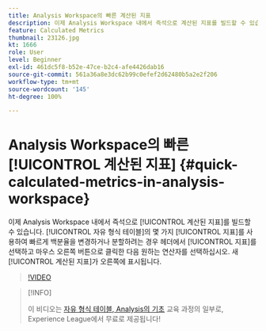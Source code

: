 ```yaml
---
title: Analysis Workspace의 빠른 계산된 지표
description: 이제 Analysis Workspace 내에서 즉석으로 계산된 지표를 빌드할 수 있습니다.  자유 형식 테이블의 몇 가지 지표를 사용하여 빠르게 백분율을 변경하거나 분할하려는 경우 헤더에서 지표를 선택하고 마우스 오른쪽 버튼으로 클릭한 다음 원하는 연산자를 선택하십시오. 새 계산된 지표가 오른쪽에 나타납니다.
feature: Calculated Metrics
thumbnail: 23126.jpg
kt: 1666
role: User
level: Beginner
exl-id: 461dc5f8-b52e-47ce-b2c4-afe4426dab16
source-git-commit: 561a36a8e3dc62b99c0efef2d62480b5a2e2f206
workflow-type: tm+mt
source-wordcount: '145'
ht-degree: 100%

---
```


# Analysis Workspace의 빠른 [!UICONTROL 계산된 지표] {#quick-calculated-metrics-in-analysis-workspace}

이제 Analysis Workspace 내에서 즉석으로 [!UICONTROL 계산된 지표]를 빌드할 수 있습니다.  [!UICONTROL 자유 형식 테이블]의 몇 가지 [!UICONTROL 지표]를 사용하여 빠르게 백분율을 변경하거나 분할하려는 경우 헤더에서 [!UICONTROL 지표]를 선택하고 마우스 오른쪽 버튼으로 클릭한 다음 원하는 연산자를 선택하십시오. 새 [!UICONTROL 계산된 지표]가 오른쪽에 표시됩니다.

>[!VIDEO](https://video.tv.adobe.com/v/23126/?quality=12)

>[!INFO]
>
> 이 비디오는 [자유 형식 테이블, Analysis의 기초](https://experienceleague.adobe.com/?recommended=Analytics-U-1-2020.3) 교육 과정의 일부로, Experience League에서 무료로 제공됩니다!
